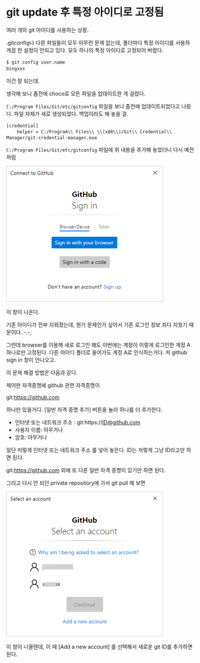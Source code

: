 # git update 후 특정 아이디로 고정됨

여러 개의 git 아이디를 사용하는 상황.

.gitconfig나 다른 파일들이 모두 아무런 문제 없는데, 폴더마다 특정 아이디를 사용하게끔 한 설정이 안되고 있다. 모두 하나의 특정 아이디로 고정되어 버렸다.

```ps
$ git config user.name
bingxxx
```

이건 잘 되는데.


생각해 보니 좀전에 choco로 모든 파일을 업데이트한 게 걸렸다. 

`C:/Program Files/Git/etc/gitconfig` 파일을 보니 좀전에 업데이트되었다고 나왔다. 파일 자체가 새로 생성되었다. 백업이라도 해 놓을 걸.

```
[credential]
    helper = C:/Program\\ Files\\ \\(x86\\)/Git\\ Credential\\ Manager/git-credential-manager.exe
```    

`C:/Program Files/Git/etc/gitconfig` 파일에 위 내용을 추가해 놓았더니 다시 예전처럼 

![](img/20250602031340.png)

이 창이 나온다. 

기존 아이디가 전부 지워졌는데, 뭔가 문제인가 싶어서 기존 로그인 정보 죄다 지웠기 때문이다. -.-;

그런데 browser를 이용해 새로 로그인 해도 이번에는 계정이 이렇게 로그인한 계정 A 하나로만 고정된다. 다른 아이디 폴더로 들어가도 계정 A로 인식하는거다. 저 github sign in 창이 안나오고.

이 문제 해결 방법은 다음과 같다.

제어판 자격증명에 github 관련 자격증명이 

git:https://github.com

하나만 있을거다.  \[일반 자격 증명 추가\] 버튼을 눌러 하나를 더 추가한다.

- 인터넷 또는 네트워크 주소 : git:https://ID@github.com
- 사용자 이름: 아무거나
- 암호: 아무거나

일단 저렇게 인터넷 또는 네트워크 주소 를 넣어 놓은다. ID는 저렇게 그냥 ID라고만 하면 된다. 

git:https://github.com
외에 또 다른 일반 자격 증명이 있기만 하면 된다.

그리고 다시 안 되던 private repository에 가서 git pull 해 보면 

![](img/20241201144801.png)

이 창이 나올텐데, 이 때 \[Add a new account\] 를 선택해서 새로운 git ID를 추가하면 된다.


